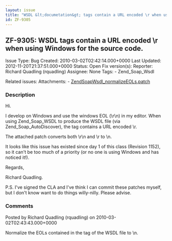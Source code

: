 ```yaml
---
layout: issue
title: "WSDL &lt;documetation&gt; tags contain a URL encoded \r when using Windows for the source code."
id: ZF-9305
---
```


ZF-9305: WSDL <documetation> tags contain a URL encoded \\r when using Windows for the source code.
---------------------------------------------------------------------------------------------------

 Issue Type: Bug Created: 2010-03-02T02:42:14.000+0000 Last Updated: 2012-11-20T21:37:51.000+0000 Status: Open Fix version(s): 
 Reporter:  Richard Quadling (rquadling)  Assignee:  None  Tags: - Zend\_Soap\_Wsdl
 
 Related issues: 
 Attachments: - [ZendSoapWsdl\_normalizeEOLs.patch](/issues/secure/attachment/12819/ZendSoapWsdl_normalizeEOLs.patch)
 
### Description

Hi.

I develop on Windows and use the windows EOL (\\r\\n) in my editor. When using Zend\_Soap\_WSDL to produce the WSDL file (via Zend\_Soap\_AutoDiscover), the tag contains a URL encoded \\r.

The attached patch converts both \\r\\n and \\r to \\n.

It looks like this issue has existed since day 1 of this class (Revision 1152), so it can't be too much of a priority (or no one is using Windows and has noticed it!).

Regards,

Richard Quadling.

P.S. I've signed the CLA and I've think I can commit these patches myself, but I don't know want to do things willy-nilly. Please advise.

 

 

### Comments

Posted by Richard Quadling (rquadling) on 2010-03-02T02:43:43.000+0000

Normalize the EOLs contained in the tag of the WSDL file to \\n.

 

 